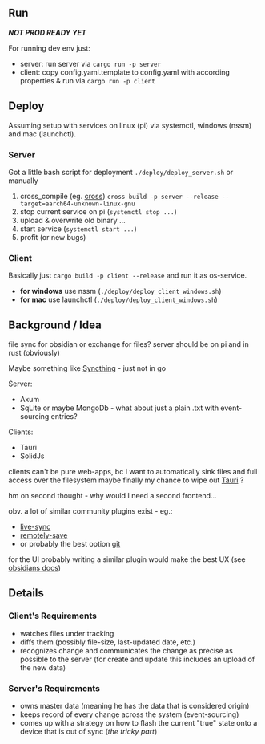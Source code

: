 ## Run

***NOT PROD READY YET***

For running dev env just:
* server: run server via `cargo run -p server`
* client: copy config.yaml.template to config.yaml with according properties & run via `cargo run -p client`

## Deploy 

Assuming setup with services on linux (pi) via systemctl, windows (nssm) and mac (launchctl).

### Server
Got a little bash script for deployment `./deploy/deploy_server.sh` or manually
1. cross_compile (eg. [cross](https://github.com/cross-rs/cross)) `cross build -p server --release --target=aarch64-unknown-linux-gnu`
2. stop current service on pi (`systemctl stop ...`)
3. upload & overwrite old binary ...
4. start service (`systemctl start ...`) 
5. profit (or new bugs)

### Client
Basically just `cargo build -p client --release` and run it as os-service.

* **for windows** use nssm (`./deploy/deploy_client_windows.sh`)
* **for mac** use launchctl (`./deploy/deploy_client_windows.sh`)

## Background / Idea

file sync for obsidian or exchange for files?
server should be on pi
and in rust (obviously)

Maybe something like [Syncthing](https://github.com/syncthing/syncthing) - just not in go

Server:

- Axum
- SqLite or maybe MongoDb - what about just a plain .txt with event-sourcing entries?

Clients:

- Tauri
- SolidJs

clients can't be pure web-apps, bc I want to automatically sink files and full access over the filesystem
maybe finally my chance to wipe out [Tauri](https://tauri.app/) ?

hm on second thought - why would I need a second frontend...

obv. a lot of similar community plugins exist - eg.:

- [live-sync](https://github.com/vrtmrz/obsidian-livesync)
- [remotely-save](https://github.com/remotely-save/remotely-save)
- or probably the best option [git](https://github.com/Vinzent03/obsidian-git)

for the UI probably writing a similar plugin would make the best UX (see [obsidians docs](https://docs.obsidian.md/))

## Details

### Client's Requirements

- watches files under tracking
- diffs them (possibly file-size, last-updated date, etc.)
- recognizes change and communicates the change as precise as possible to the server (for create and update this
  includes an upload of the new data)

### Server's Requirements

- owns master data (meaning he has the data that is considered origin)
- keeps record of every change across the system (event-sourcing)
- comes up with a strategy on how to flash the current "true" state onto a device that is out of sync (*the tricky
  part*)

